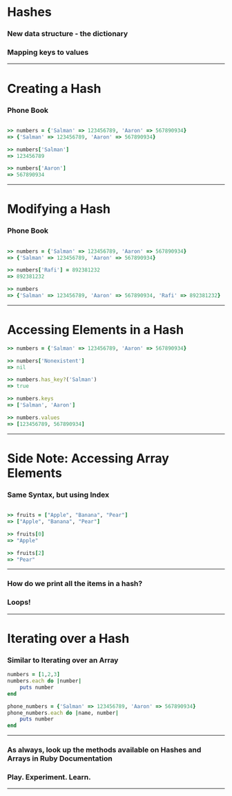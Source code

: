 # Hashes

### New data structure - the dictionary
### Mapping keys to values

---

# Creating a Hash
### Phone Book

```ruby

>> numbers = {'Salman' => 123456789, 'Aaron' => 567890934}
=> {'Salman' => 123456789, 'Aaron' => 567890934}

>> numbers['Salman']
=> 123456789

>> numbers['Aaron']
=> 567890934

```

---

# Modifying a Hash
### Phone Book

```ruby

>> numbers = {'Salman' => 123456789, 'Aaron' => 567890934}
=> {'Salman' => 123456789, 'Aaron' => 567890934}

>> numbers['Rafi'] = 892381232
=> 892381232

>> numbers
=> {'Salman' => 123456789, 'Aaron' => 567890934, 'Rafi' => 892381232}
```

---

# Accessing Elements in a Hash

```ruby
>> numbers = {'Salman' => 123456789, 'Aaron' => 567890934}

>> numbers['Nonexistent']
=> nil

>> numbers.has_key?('Salman')
=> true

>> numbers.keys
=> ['Salman', 'Aaron']

>> numbers.values
=> [123456789, 567890934]
```

---

# Side Note: Accessing Array Elements
### Same Syntax, but using Index

```ruby

>> fruits = ["Apple", "Banana", "Pear"]
=> ["Apple", "Banana", "Pear"]

>> fruits[0]
=> "Apple"

>> fruits[2]
=> "Pear"
```

---

### How do we print all the items in a hash?
### Loops!

---

# Iterating over a Hash
### Similar to Iterating over an Array

```ruby
numbers = [1,2,3]
numbers.each do |number|
	puts number
end

phone_numbers = {'Salman' => 123456789, 'Aaron' => 567890934}
phone_numbers.each do |name, number|
	puts number
end
```

---

### As always, look up the methods available on Hashes and Arrays in Ruby Documentation
### Play. Experiment. Learn.

---
